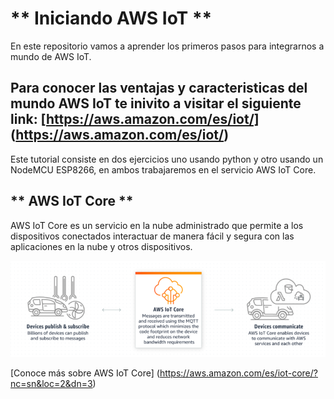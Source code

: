 # ** Iniciando AWS IoT **

En este repositorio vamos a aprender los primeros pasos para integrarnos a mundo de AWS IoT. 

## Para conocer las ventajas y caracteristicas del mundo AWS IoT te inivito a visitar el siguiente link: [https://aws.amazon.com/es/iot/] (https://aws.amazon.com/es/iot/)

Este tutorial consiste en dos ejercicios uno usando python y otro usando un NodeMCU ESP8266, en ambos trabajaremos en el servicio AWS IoT Core. 

## ** AWS IoT Core **

AWS IoT Core es un servicio en la nube administrado que permite a los dispositivos conectados interactuar de manera fácil y segura con las aplicaciones en la nube y otros dispositivos.

!["AWS IoT Core"](AWS_IoT_Core.png)

[Conoce más sobre AWS IoT Core] (https://aws.amazon.com/es/iot-core/?nc=sn&loc=2&dn=3)







